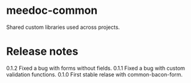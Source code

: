 meedoc-common
=============

Shared custom libraries used across projects.

Release notes
=============
0.1.2 Fixed a bug with forms without fields.
0.1.1 Fixed a bug with custom validation functions.
0.1.0 First stable relase with common-bacon-form.